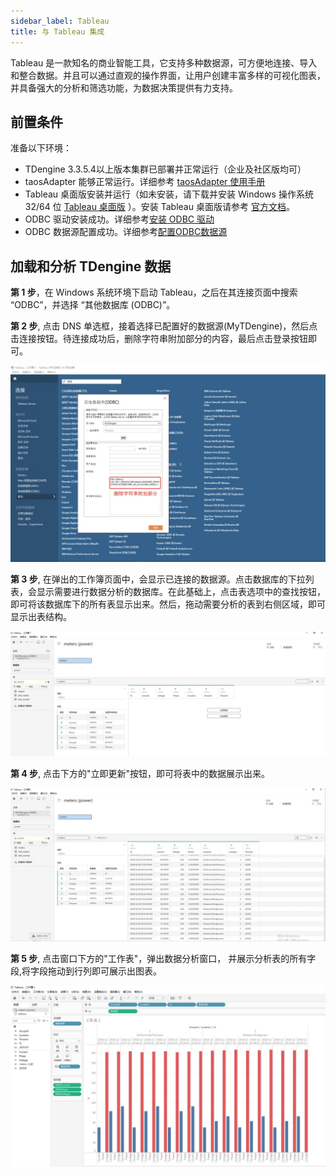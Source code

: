 ```yaml
---
sidebar_label: Tableau
title: 与 Tableau 集成
---
```


Tableau 是一款知名的商业智能工具，它支持多种数据源，可方便地连接、导入和整合数据。并且可以通过直观的操作界面，让用户创建丰富多样的可视化图表，并具备强大的分析和筛选功能，为数据决策提供有力支持。

## 前置条件

准备以下环境：
- TDengine 3.3.5.4以上版本集群已部署并正常运行（企业及社区版均可）
- taosAdapter 能够正常运行。详细参考 [taosAdapter 使用手册](../../../reference/components/taosadapter)
- Tableau 桌面版安装并运行（如未安装，请下载并安装 Windows 操作系统 32/64 位 [Tableau 桌面版](https://www.tableau.com/products/desktop/download) ）。安装 Tableau 桌面版请参考 [官方文档](https://www.tableau.com)。
- ODBC 驱动安装成功。详细参考[安装 ODBC 驱动](../../../reference/connector/odbc/#安装)
- ODBC 数据源配置成功。详细参考[配置ODBC数据源](../../../reference/connector/odbc/#配置ODBC数据源)

## 加载和分析 TDengine 数据

**第 1 步**，在 Windows 系统环境下启动 Tableau，之后在其连接页面中搜索 “ODBC”，并选择 “其他数据库 (ODBC)”。

**第 2 步**, 点击 DNS 单选框，接着选择已配置好的数据源(MyTDengine)，然后点击连接按钮。待连接成功后，删除字符串附加部分的内容，最后点击登录按钮即可。

![tableau-odbc](./tableau/tableau-odbc.jpg) 

**第 3 步**, 在弹出的工作簿页面中，会显示已连接的数据源。点击数据库的下拉列表，会显示需要进行数据分析的数据库。在此基础上，点击表选项中的查找按钮，即可将该数据库下的所有表显示出来。然后，拖动需要分析的表到右侧区域，即可显示出表结构。

![tableau-workbook](./tableau/tableau-table.jpg) 

**第 4 步**, 点击下方的"立即更新"按钮，即可将表中的数据展示出来。

![tableau-workbook](./tableau/tableau-data.jpg) 

**第 5 步**, 点击窗口下方的"工作表"，弹出数据分析窗口， 并展示分析表的所有字段,将字段拖动到行列即可展示出图表。

![tableau-workbook](./tableau/tableau-analysis.jpg) 